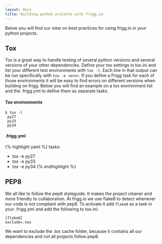```yaml
---
layout: docs
title: Building python projects with frigg.io
---
```


Below you will find our view on best practices for using frigg.io
in your python projects.

## Tox
Tox is a great way to handle testing of several python versions
and several versions of your other dependencies. Define your tox
settings in tox.ini and list your different test environments with
`tox -l`. Each line in that output can be run specifically with
`tox -e <env>`. If you define a Frigg task for each of those environments
it will be easy to find errors on different versions when building
on frigg. Below you will find an example on a tox environment list
and the .frigg.yml to define them as separate tasks.

#### Tox environments
    $ tox -l
     py27
     py33
     py34

#### .frigg.yml
{% highlight yaml %}
tasks:
 - tox -e py27
 - tox -e py33
 - tox -e py34
{% endhighlight %}

## PEP8
We all like to follow the pep8 styleguide. It makes the project cleaner
and more friendly to collaboration. At frigg.io we use flake8 to detect
whenever our code is not compliant with pep8. To activate it add `flake8`
as a task in your .frigg.yml and add the following to tox.ini:

    [flake8]
    exclude=.tox

We want to exclude the .tox cache folder, because it contains all our
dependencies and not all projects follow pep8.
